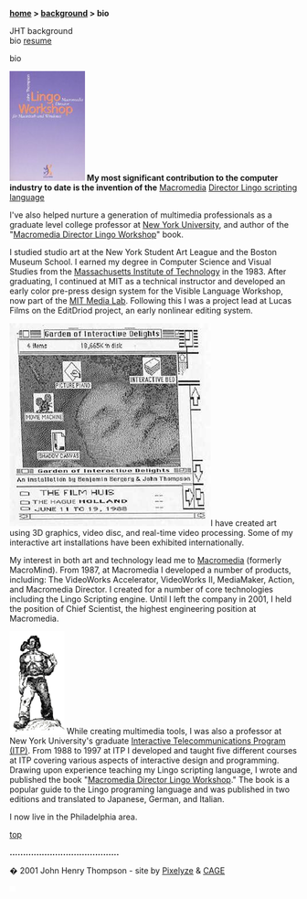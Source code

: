**[home](index.md) > [background](background.md) > bio**

JHT background  
bio [resume](resume.md)

bio

**![](images/lws_2ger_icon.jpg)
My most significant contribution to the computer industry to date is the invention of the** [Macromedia](http://www.macromedia.com) [Director Lingo scripting language](http://www.macromedia.com/software/director/)

I've also helped nurture a generation of multimedia professionals as a graduate level college professor at [New York University](http://itp.nyu.edu/), and author of the "[Macromedia Director Lingo Workshop](lingoworkshop.md)" book.

I studied studio art at the New York Student Art League and the Boston Museum School. I earned my degree in Computer Science and Visual Studies from the [Massachusetts Institute of Technology](http://web.mit.edu/) in the 1983. After graduating, I continued at MIT as a technical instructor and developed an early color pre-press design system for the Visible Language Workshop, now part of the [MIT Media Lab](http://www.media.mit.edu/). Following this I was a project lead at Lucas Films on the EditDriod project, an early nonlinear editing system.

![](images/garden_cover_bio.jpg)I have created art using 3D graphics, video disc, and real-time video processing. Some of my interactive art installations have been exhibited internationally.

My interest in both art and technology lead me to [Macromedia](http://www.macromedia.com) (formerly MacroMind). From 1987, at Macromedia I developed a number of products, including: The VideoWorks Accelerator, VideoWorks II, MediaMaker, Action, and Macromedia Director. I created for a number of core technologies including the Lingo Scripting engine. Until I left the company in 2001, I held the position of Chief Scientist, the highest engineering position at Macromedia.

![](images/bio_jh.gif)
While creating multimedia tools, I was also a professor at New York University's graduate [Interactive Telecommunications Program (ITP)](http://itp.nyu.edu/). From 1988 to 1997 at ITP I developed and taught five different courses at ITP covering various aspects of interactive design and programming. Drawing upon experience teaching my Lingo scripting language, I wrote and published the book "[Macromedia Director Lingo Workshop](lingoworkshop.md)." The book is a popular guide to the Lingo programing language and was published in two editions and translated to Japanese, German, and Italian.

I now live in the Philadelphia area.

[top](#topofpage)

**.........................................**

� 2001 John Henry Thompson - site by [Pixelyze](http://www.pixelyze.com/) & [CAGE](http://www.cage.nl/)

![](images/spacer.gif)
